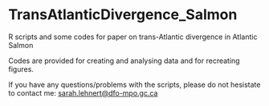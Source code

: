 # TransAtlanticDivergence_Salmon

R scripts and some codes for paper on trans-Atlantic divergence in Atlantic Salmon

Codes are provided for creating and analysing data and for recreating figures.

If you have any questions/problems with the scripts, please do not hesistate to contact me: sarah.lehnert@dfo-mpo.gc.ca
